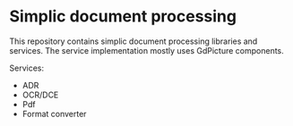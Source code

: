 # Simplic document processing

This repository contains simplic document processing libraries and services. The service implementation
mostly uses GdPicture components.

Services:

* ADR
* OCR/DCE
* Pdf
* Format converter